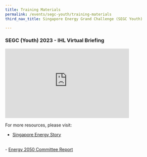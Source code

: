 ```yaml
---
title: Training Materials
permalink: /events/segc-youth/training-materials
third_nav_title: Singapore Energy Grand Challenge (SEGC Youth)

---
```


### SEGC (Youth) 2023 - IHL Virtual Briefing

<iframe width="400" height="225" src="https://www.youtube.com/embed/vViol-pbeNo" frameborder="0" allowfullscreen=""></iframe>

For more resources, please visit:
  <br/>
  - <a href="https://www.ema.gov.sg/our-energy-story.aspx" target="_blank">Singapore Energy Story</a>
  <br/>
  - <a href="https://www.ema.gov.sg/resources/industry-reports/energy-2050-committee-report" target="_blank">Energy 2050 Committee Report</a>
  <br/>
